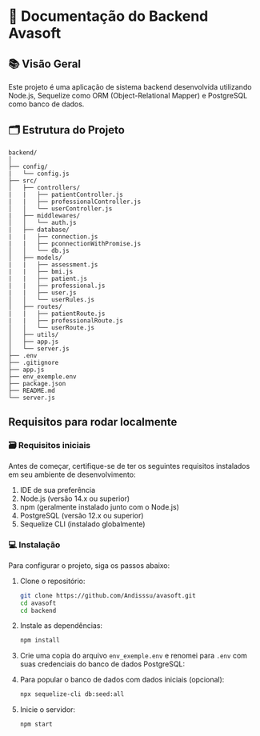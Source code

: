# 📑 Documentação do Backend Avasoft

## 📚 Visão Geral

Este projeto é uma aplicação de sistema backend desenvolvida utilizando Node.js, Sequelize como ORM (Object-Relational Mapper) e PostgreSQL como banco de dados.

## 🗂 Estrutura do Projeto

    backend/
    │
    ├── config/
    |   └── config.js
    ├── src/
    │   ├── controllers/
    |   |   ├── patientController.js
    |   |   ├── professionalController.js
    │   │   └── userController.js
    |   ├── middlewares/
    │   │   └── auth.js
    |   ├── database/
    |   |   ├── connection.js
    |   |   ├── pconnectionWithPromise.js
    │   │   └── db.js
    │   ├── models/
    |   |   ├── assessment.js
    |   |   ├── bmi.js
    |   |   ├── patient.js
    |   |   ├── professional.js
    |   |   ├── user.js
    │   │   └── userRules.js
    │   ├── routes/
    |   |   ├── patientRoute.js
    |   |   ├── professionalRoute.js
    │   │   └── userRoute.js
    │   ├── utils/
    │   ├── app.js
    │   └── server.js
    ├── .env
    ├── .gitignore
    ├── app.js
    ├── env_exemple.env
    ├── package.json
    ├── README.md
    └── server.js   

## Requisitos para rodar localmente

### 🗃 Requisitos iniciais

Antes de começar, certifique-se de ter os seguintes requisitos instalados em seu ambiente de desenvolvimento:

1. IDE de sua preferência
2. Node.js (versão 14.x ou superior)
3. npm (geralmente instalado junto com o Node.js)
4. PostgreSQL (versão 12.x ou superior)
5. Sequelize CLI (instalado globalmente)

### 💻 Instalação

Para configurar o projeto, siga os passos abaixo:

1. Clone o repositório:

    ```bash
    git clone https://github.com/Andisssu/avasoft.git
    cd avasoft
    cd backend
    ```

2. Instale as dependências:

    ```bash
    npm install
    ```

3. Crie uma copia do arquivo `env_exemple.env` e renomei para `.env` com suas credenciais do banco de dados PostgreSQL:

4. Para popular o banco de dados com dados iniciais (opcional):

    ```bash
    npx sequelize-cli db:seed:all
    ```

5. Inicie o servidor:

    ```bash
    npm start
    ```
